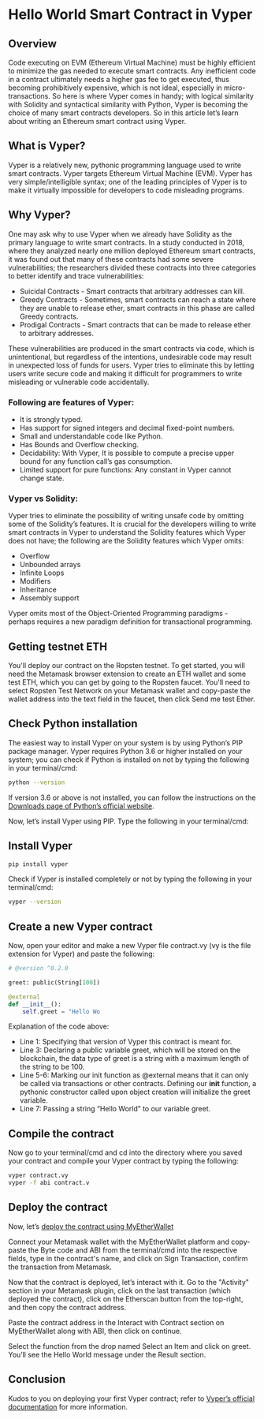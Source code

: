 # Hello World Smart Contract in Vyper

## Overview

Code executing on EVM (Ethereum Virtual Machine) must be highly efficient 
to minimize the gas needed to execute smart contracts. Any inefficient code 
in a contract ultimately needs a higher gas fee to get executed, thus becoming 
prohibitively expensive, which is not ideal, especially in micro-transactions. 
So here is where Vyper comes in handy; with logical similarity with Solidity 
and syntactical similarity with Python, Vyper is becoming the choice of many 
smart contracts developers. So in this article let’s learn about writing an 
Ethereum smart contract using Vyper.

## What is Vyper?

Vyper is a relatively new, pythonic programming language used to write smart 
contracts. Vyper targets Ethereum Virtual Machine (EVM). Vyper has very 
simple/intelligible syntax; one of the leading principles of Vyper is to make 
it virtually impossible for developers to code misleading programs.

## Why Vyper?

One may ask why to use Vyper when we already have Solidity as the primary 
language to write smart contracts. In a study conducted in 2018, where they 
analyzed nearly one million deployed Ethereum smart contracts, it was found 
out that many of these contracts had some severe vulnerabilities; the researchers 
divided these contracts into three categories to better identify and trace 
vulnerabilities:

* Suicidal Contracts - Smart contracts that arbitrary addresses can kill.
* Greedy Contracts - Sometimes, smart contracts can reach a state where they are unable 
  to release ether, smart contracts in this phase are called Greedy contracts.
* Prodigal Contracts - Smart contracts that can be made to release ether to arbitrary 
  addresses.

These vulnerabilities are produced in the smart contracts via code, which is 
unintentional, but regardless of the intentions, undesirable code may result 
in unexpected loss of funds for users. Vyper tries to eliminate this by letting 
users write secure code and making it difficult for programmers to write misleading 
or vulnerable code accidentally.

### Following are features of Vyper:

- It is strongly typed.
- Has support for signed integers and decimal fixed-point numbers.
- Small and understandable code like Python.
- Has Bounds and Overflow checking.
- Decidability: With Vyper, It is possible to compute a precise upper bound for any function call’s gas consumption.
- Limited support for pure functions: Any constant in Vyper cannot change state.

### Vyper vs Solidity:

Vyper tries to eliminate the possibility of writing unsafe code by omitting some of the 
Solidity’s features. It is crucial for the developers willing to write smart contracts in 
Vyper to understand the Solidity features which Vyper does not have; the following are the Solidity 
features which Vyper omits:

- Overflow
- Unbounded arrays
- Infinite Loops 
- Modifiers
- Inheritance
- Assembly support

Vyper omits most of the Object-Oriented Programming paradigms - perhaps requires a new 
paradigm definition for transactional programming.

## Getting testnet ETH

You'll deploy our contract on the Ropsten testnet. To get started, 
you will need the Metamask browser extension to create an ETH wallet and 
some test ETH, which you can get by going to the Ropsten faucet. You'll need to 
select Ropsten Test Network on your Metamask wallet and copy-paste the wallet address 
into the text field in the faucet, then click Send me test Ether.

## Check Python installation

The easiest way to install Vyper on your system is by using Python’s PIP package manager. 
Vyper requires Python 3.6 or higher installed on your system; you can check if Python is 
installed on not by typing the following in your terminal/cmd:

```bash
python --version
```

If version 3.6 or above is not installed, you can follow the instructions on the 
[Downloads page of Python’s official website](https://wiki.python.org/moin/BeginnersGuide/Download).

Now, let’s install Vyper using PIP. Type the following in your terminal/cmd:

## Install Vyper

```bash
pip install vyper
```

Check if Vyper is installed completely or not by typing the following in your terminal/cmd:

```bash
vyper --version
```

## Create a new Vyper contract

Now, open your editor and make a new Vyper file contract.vy (vy is the file extension for 
Vyper) and paste the following:

```py
# @version ^0.2.0

greet: public(String[100])

@external
def __init__():
	self.greet = "Hello Wo
```

Explanation of the code above: 
- Line 1: Specifying that version of Vyper this contract is meant for.
- Line 3: Declaring a public variable greet, which will be stored on the blockchain, 
  the data type of greet is a string with a maximum length of the string to be 100.
- Line 5-6: Marking our init function as @external means that it can only be called 
  via transactions or other contracts. Defining our __init__ function, a pythonic 
  constructor called upon object creation will initialize the greet variable.
- Line 7: Passing a string “Hello World” to our variable greet.

## Compile the contract

Now go to your terminal/cmd and cd into the directory where you saved your contract and 
compile your Vyper contract by typing the following:

```bash
vyper contract.vy
vyper -f abi contract.v
```

## Deploy the contract

Now, let’s 
[deploy the contract using MyEtherWallet](https://www.myetherwallet.com/interface/deploy-contract)

Connect your Metamask wallet with the MyEtherWallet platform and copy-paste the Byte code 
and ABI from the terminal/cmd into the respective fields, type in the contract's name, 
and click on Sign Transaction, confirm the transaction from Metamask.

Now that the contract is deployed, let’s interact with it. Go to the "Activity" section in 
your Metamask plugin, click on the last transaction (which deployed the contract), click 
on the Etherscan button from the top-right, and then copy the contract address.

Paste the contract address in the Interact with Contract section on 
MyEtherWallet along with ABI, then click on continue.

Select the function from the drop named Select an Item and click on greet. 
You’ll see the Hello World message under the Result section.

## Conclusion

Kudos to you on deploying your first Vyper contract; refer to 
[Vyper’s official documentation](https://vyper.readthedocs.io/en/stable/) 
for more information.
